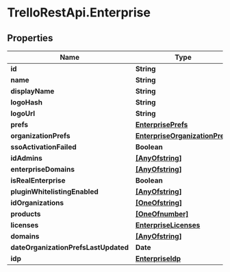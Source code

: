 # TrelloRestApi.Enterprise

## Properties

Name | Type | Description | Notes
------------ | ------------- | ------------- | -------------
**id** | **String** |  | [optional] 
**name** | **String** |  | [optional] 
**displayName** | **String** |  | [optional] 
**logoHash** | **String** |  | [optional] 
**logoUrl** | **String** |  | [optional] 
**prefs** | [**EnterprisePrefs**](EnterprisePrefs.md) |  | [optional] 
**organizationPrefs** | [**EnterpriseOrganizationPrefs**](EnterpriseOrganizationPrefs.md) |  | [optional] 
**ssoActivationFailed** | **Boolean** |  | [optional] 
**idAdmins** | [**[AnyOfstring]**](AnyOfstring.md) |  | [optional] 
**enterpriseDomains** | [**[AnyOfstring]**](AnyOfstring.md) |  | [optional] 
**isRealEnterprise** | **Boolean** |  | [optional] 
**pluginWhitelistingEnabled** | [**[AnyOfstring]**](AnyOfstring.md) |  | [optional] 
**idOrganizations** | [**[OneOfstring]**](OneOfstring.md) |  | [optional] 
**products** | [**[OneOfnumber]**](OneOfnumber.md) |  | [optional] 
**licenses** | [**EnterpriseLicenses**](EnterpriseLicenses.md) |  | [optional] 
**domains** | [**[AnyOfstring]**](AnyOfstring.md) |  | [optional] 
**dateOrganizationPrefsLastUpdated** | **Date** |  | [optional] 
**idp** | [**EnterpriseIdp**](EnterpriseIdp.md) |  | [optional] 


